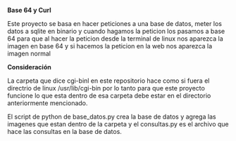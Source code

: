 **Base 64 y Curl**

Este proyecto se basa en hacer peticiones a una base de datos, meter los datos a sqlite en binario y cuando hagamos la peticion los pasamos a base 64 para que al hacer la peticion desde la terminal de linux nos aparezca la imagen en base 64 y si hacemos la peticion en la web nos aparezca la imagen normal

**Consideración**

La carpeta que dice cgi-binl en este repositorio hace como si fuera el directrio de linux /usr/lib/cgi-bin por lo tanto para que este proyecto funcione lo que esta dentro de esa carpeta debe estar en el directorio anteriormente mencionado.

El script de python de base_datos.py crea la base de datos y agrega las imagenes que estan dentro de la carpeta y el consultas.py es el archivo que hace las consultas en la base de datos.
